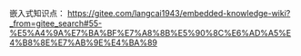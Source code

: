 嵌入式知识点：
  https://gitee.com/langcai1943/embedded-knowledge-wiki?_from=gitee_search#55-%E5%A4%9A%E7%BA%BF%E7%A8%8B%E5%90%8C%E6%AD%A5%E4%B8%8E%E7%AB%9E%E4%BA%89
